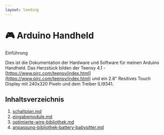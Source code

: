 ```yaml
---
layout: landing
---
```


# 🎮 Arduino Handheld

Einführung

Dies ist die Dokumentation der Hardware und Software für meinen Arduino Handheld. Das Herzstück bilden der Teensy 4.1 - [https://www.pjrc.com/teensy/index.html](https://www.pjrc.com/teensy/index.html) und ein 2.8" Resitives Touch Display mit 240x320 Pixeln und dem Treiber ILI9341.

## Inhaltsverzeichnis

1. [schaltplan.md](schaltplan.md "mention")
2. [eingabemodule.md](eingabemodule.md "mention")
3. [optimierte-wire-bibliothek.md](optimierte-wire-bibliothek.md "mention")
4. [anpassung-bibliothek-battery-babysitter.md](anpassung-bibliothek-battery-babysitter.md "mention")

